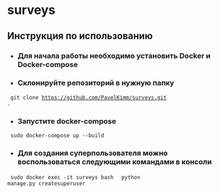 # surveys

## Инструкция по использованию
* ### Для начала работы необходимо установить Docker и Docker-compose

* ### Склонируйте репозиторий в нужную папку
<code> git clone https://github.com/PavelKimm/surveys.git . </code>

* ### Запустите docker-compose
<code> sudo docker-compose up --build </code>

* ### Для создания суперпользователя можно воспользоваться следующими командами в консоли
<code> sudo docker exec -it surveys bash </code>
<code> python manage.py createsuperuser </code>
